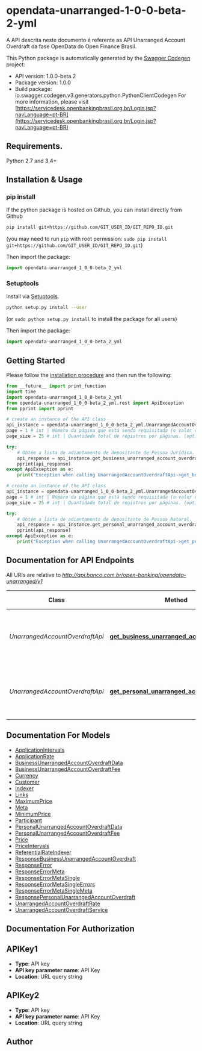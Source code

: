 # opendata-unarranged-1-0-0-beta-2-yml
A API descrita neste documento é referente as API Unarranged Account Overdraft da fase OpenData do Open Finance Brasil.

This Python package is automatically generated by the [Swagger Codegen](https://github.com/swagger-api/swagger-codegen) project:

- API version: 1.0.0-beta.2
- Package version: 1.0.0
- Build package: io.swagger.codegen.v3.generators.python.PythonClientCodegen
For more information, please visit [https://servicedesk.openbankingbrasil.org.br/Login.jsp?navLanguage=pt-BR](https://servicedesk.openbankingbrasil.org.br/Login.jsp?navLanguage=pt-BR)

## Requirements.

Python 2.7 and 3.4+

## Installation & Usage
### pip install

If the python package is hosted on Github, you can install directly from Github

```sh
pip install git+https://github.com/GIT_USER_ID/GIT_REPO_ID.git
```
(you may need to run `pip` with root permission: `sudo pip install git+https://github.com/GIT_USER_ID/GIT_REPO_ID.git`)

Then import the package:
```python
import opendata-unarranged_1_0_0-beta_2_yml 
```

### Setuptools

Install via [Setuptools](http://pypi.python.org/pypi/setuptools).

```sh
python setup.py install --user
```
(or `sudo python setup.py install` to install the package for all users)

Then import the package:
```python
import opendata-unarranged_1_0_0-beta_2_yml
```

## Getting Started

Please follow the [installation procedure](#installation--usage) and then run the following:

```python
from __future__ import print_function
import time
import opendata-unarranged_1_0_0-beta_2_yml
from opendata-unarranged_1_0_0-beta_2_yml.rest import ApiException
from pprint import pprint

# create an instance of the API class
api_instance = opendata-unarranged_1_0_0-beta_2_yml.UnarrangedAccountOverdraftApi(opendata-unarranged_1_0_0-beta_2_yml.ApiClient(configuration))
page = 1 # int | Número da página que está sendo requisitada (o valor da primeira página é 1). (optional) (default to 1)
page_size = 25 # int | Quantidade total de registros por páginas. (optional) (default to 25)

try:
    # Obtém a lista de adiantamento de depositante de Pessoa Jurídica.
    api_response = api_instance.get_business_unarranged_account_overdraft(page=page, page_size=page_size)
    pprint(api_response)
except ApiException as e:
    print("Exception when calling UnarrangedAccountOverdraftApi->get_business_unarranged_account_overdraft: %s\n" % e)

# create an instance of the API class
api_instance = opendata-unarranged_1_0_0-beta_2_yml.UnarrangedAccountOverdraftApi(opendata-unarranged_1_0_0-beta_2_yml.ApiClient(configuration))
page = 1 # int | Número da página que está sendo requisitada (o valor da primeira página é 1). (optional) (default to 1)
page_size = 25 # int | Quantidade total de registros por páginas. (optional) (default to 25)

try:
    # Obtém a lista de adiantamento de depositante de Pessoa Natural.
    api_response = api_instance.get_personal_unarranged_account_overdraft(page=page, page_size=page_size)
    pprint(api_response)
except ApiException as e:
    print("Exception when calling UnarrangedAccountOverdraftApi->get_personal_unarranged_account_overdraft: %s\n" % e)
```

## Documentation for API Endpoints

All URIs are relative to *http://api.banco.com.br/open-banking/opendata-unarranged/v1*

Class | Method | HTTP request | Description
------------ | ------------- | ------------- | -------------
*UnarrangedAccountOverdraftApi* | [**get_business_unarranged_account_overdraft**](docs/UnarrangedAccountOverdraftApi.md#get_business_unarranged_account_overdraft) | **GET** /business-unarranged-account-overdraft | Obtém a lista de adiantamento de depositante de Pessoa Jurídica.
*UnarrangedAccountOverdraftApi* | [**get_personal_unarranged_account_overdraft**](docs/UnarrangedAccountOverdraftApi.md#get_personal_unarranged_account_overdraft) | **GET** /personal-unarranged-account-overdraft | Obtém a lista de adiantamento de depositante de Pessoa Natural.

## Documentation For Models

 - [ApplicationIntervals](docs/ApplicationIntervals.md)
 - [ApplicationRate](docs/ApplicationRate.md)
 - [BusinessUnarrangedAccountOverdraftData](docs/BusinessUnarrangedAccountOverdraftData.md)
 - [BusinessUnarrangedAccountOverdraftFee](docs/BusinessUnarrangedAccountOverdraftFee.md)
 - [Currency](docs/Currency.md)
 - [Customer](docs/Customer.md)
 - [Indexer](docs/Indexer.md)
 - [Links](docs/Links.md)
 - [MaximumPrice](docs/MaximumPrice.md)
 - [Meta](docs/Meta.md)
 - [MinimumPrice](docs/MinimumPrice.md)
 - [Participant](docs/Participant.md)
 - [PersonalUnarrangedAccountOverdraftData](docs/PersonalUnarrangedAccountOverdraftData.md)
 - [PersonalUnarrangedAccountOverdraftFee](docs/PersonalUnarrangedAccountOverdraftFee.md)
 - [Price](docs/Price.md)
 - [PriceIntervals](docs/PriceIntervals.md)
 - [ReferentialRateIndexer](docs/ReferentialRateIndexer.md)
 - [ResponseBusinessUnarrangedAccountOverdraft](docs/ResponseBusinessUnarrangedAccountOverdraft.md)
 - [ResponseError](docs/ResponseError.md)
 - [ResponseErrorMeta](docs/ResponseErrorMeta.md)
 - [ResponseErrorMetaSingle](docs/ResponseErrorMetaSingle.md)
 - [ResponseErrorMetaSingleErrors](docs/ResponseErrorMetaSingleErrors.md)
 - [ResponseErrorMetaSingleMeta](docs/ResponseErrorMetaSingleMeta.md)
 - [ResponsePersonalUnarrangedAccountOverdraft](docs/ResponsePersonalUnarrangedAccountOverdraft.md)
 - [UnarrangedAccountOverdraftRate](docs/UnarrangedAccountOverdraftRate.md)
 - [UnarrangedAccountOverdraftService](docs/UnarrangedAccountOverdraftService.md)

## Documentation For Authorization


## APIKey1

- **Type**: API key
- **API key parameter name**: API Key
- **Location**: URL query string

## APIKey2

- **Type**: API key
- **API key parameter name**: API Key
- **Location**: URL query string


## Author


